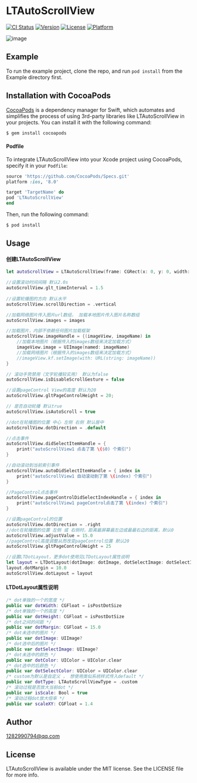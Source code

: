 # LTAutoScrollView

[![CI Status](http://img.shields.io/travis/1282990794@qq.com/LTAutoScrollView.svg?style=flat)](https://travis-ci.org/1282990794@qq.com/LTAutoScrollView)
[![Version](https://img.shields.io/cocoapods/v/LTAutoScrollView.svg?style=flat)](http://cocoapods.org/pods/LTAutoScrollView)
[![License](https://img.shields.io/cocoapods/l/LTAutoScrollView.svg?style=flat)](http://cocoapods.org/pods/LTAutoScrollView)
[![Platform](https://img.shields.io/cocoapods/p/LTAutoScrollView.svg?style=flat)](http://cocoapods.org/pods/LTAutoScrollView)

![image](https://github.com/gltwy/LTAutoScrollView/blob/master/gltauto.gif)

## Example

To run the example project, clone the repo, and run `pod install` from the Example directory first.

## Installation with CocoaPods

[CocoaPods](http://cocoapods.org) is a dependency manager for Swift, which automates and simplifies the process of using 3rd-party libraries like LTAutoScrollView in your projects.  You can install it with the following command:

```bash
$ gem install cocoapods
```

#### Podfile

To integrate LTAutoScrollView into your Xcode project using CocoaPods, specify it in your `Podfile`:

```ruby
source 'https://github.com/CocoaPods/Specs.git'
platform :ios, '8.0'

target 'TargetName' do
pod 'LTAutoScrollView'
end
```

Then, run the following command:

```bash
$ pod install
```

## Usage

#### 创建LTAutoScrollView

```swift
let autoScrollView = LTAutoScrollView(frame: CGRect(x: 0, y: 0, width: view.bounds.width, height: 150))

//设置滚动时间间隔 默认2.0s
autoScrollView.glt_timeInterval = 1.5
        
//设置轮播图的方向 默认水平
autoScrollView.scrollDirection = .vertical

//加载网络图片传入图片url数组， 加载本地图片传入图片名称数组
autoScrollView.images = images

//加载图片，内部不依赖任何图片加载框架
autoScrollView.imageHandle = {(imageView, imageName) in
    //加载本地图片（根据传入的images数组来决定加载方式）
    imageView.image = UIImage(named: imageName)
    //加载网络图片（根据传入的images数组来决定加载方式）
    //imageView.kf.setImage(with: URL(string: imageName))
}

// 滚动手势禁用（文字轮播较实用） 默认为false
autoScrollView.isDisableScrollGesture = false

//设置pageControl View的高度 默认为20
autoScrollView.gltPageControlHeight = 20;

// 是否自动轮播 默认true
autoScrollView.isAutoScroll = true

//dot在轮播图的位置 中心 左侧 右侧 默认居中
autoScrollView.dotDirection = .default

//点击事件
autoScrollView.didSelectItemHandle = {
    print("autoScrollView1 点击了第 \($0) 个索引")
}

//自动滚动到当前索引事件
autoScrollView.autoDidSelectItemHandle = { index in
    print("autoScrollView1 自动滚动到了第 \(index) 个索引")
}

//PageControl点击事件
autoScrollView.pageControlDidSelectIndexHandle = { index in
    print("autoScrollView1 pageControl点击了第 \(index) 个索引")
}

//设置pageControl的位置
autoScrollView.dotDirection = .right
//dot在轮播图的位置 左侧 或 右侧时，距离最屏幕最左边或最最右边的距离，默认0
autoScrollView.adjustValue = 15.0
//pageControl高度调整从而改变pageControl位置 默认20
autoScrollView.gltPageControlHeight = 25

//设置LTDotLayout，更多dot使用见LTDotLayout属性说明
let layout = LTDotLayout(dotImage: dotImage, dotSelectImage: dotSelectImage)
layout.dotMargin = 10.0
autoScrollView.dotLayout = layout
```

#### LTDotLayout属性说明

```swift
/* dot单独的一个的宽度 */
public var dotWidth: CGFloat = isPostDotSize
/* dot单独的一个的高度 */
public var dotHeight: CGFloat = isPostDotSize
/* dot之间的间距 */
public var dotMargin: CGFloat = 15.0
/* dot未选中的图片 */
public var dotImage: UIImage?
/* dot选中后的图片 */
public var dotSelectImage: UIImage?
/* dot未选中的颜色 */
public var dotColor: UIColor = UIColor.clear
/* dot选中的后颜色 */
public var dotSelectColor: UIColor = UIColor.clear
/* custom为默认是自定义 ， 想使用类似系统样式传入default */
public var dotType: LTAutoScrollViewType = .custom
/* 滚动过程是否放大当前dot */
public var isScale: Bool = true
/* 滚动过程dot放大倍率 */
public var scaleXY: CGFloat = 1.4
```

## Author

1282990794@qq.com

## License

LTAutoScrollView is available under the MIT license. See the LICENSE file for more info.
